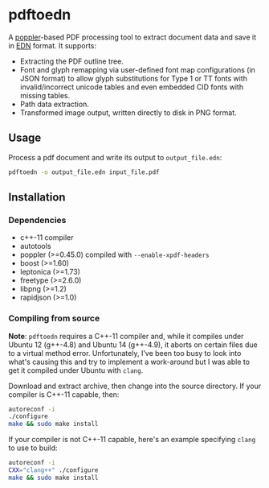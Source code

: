 # pdftoedn
A [poppler](https://poppler.freedesktop.org)-based PDF processing tool
to extract document data and save it in
[EDN](https://github.com/edn-format/edn) format. It supports:

* Extracting the PDF outline tree.
* Font and glyph remapping via user-defined font map configurations
  (in JSON format) to allow glyph substitutions for Type 1 or TT fonts
  with invalid/incorrect unicode tables and even embedded CID fonts
  with missing tables.
* Path data extraction.
* Transformed image output, written directly to disk in PNG format.

## Usage

Process a pdf document and write its output to `output_file.edn`:

```sh
pdftoedn -o output_file.edn input_file.pdf
```

## Installation

### Dependencies

* c++-11 compiler
* autotools
* poppler (>=0.45.0) compiled with `--enable-xpdf-headers`
* boost (>=1.60)
* leptonica (>=1.73)
* freetype (>=2.6.0)
* libpng (>=1.2)
* rapidjson (>=1.0)

### Compiling from source

**Note**: `pdftoedn` requires a C++-11 compiler and, while it compiles
under Ubuntu 12 (g++-4.8) and Ubuntu 14 (g++-4.9), it aborts on
certain files due to a virtual method error. Unfortunately, I've been
too busy to look into what's causing this and try to implement a
work-around but I was able to get it compiled under Ubuntu with
`clang`.

Download and extract archive, then change into the source
directory. If your compiler is C++-11 capable, then:

```sh
autoreconf -i
./configure
make && sudo make install
```

If your compiler is not C++-11 capable, here's an example specifying
`clang` to use to build:

```sh
autoreconf -i
CXX="clang++" ./configure
make && sudo make install
```
